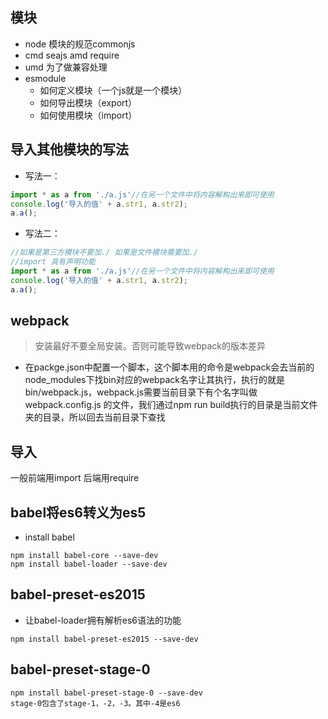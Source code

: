 ## 模块
- node 模块的规范commonjs
- cmd seajs amd require
- umd 为了做兼容处理
- esmodule
    - 如何定义模块（一个js就是一个模块）
    - 如何导出模块（export）
    - 如何使用模块（import）


## 导入其他模块的写法
- 写法一：
```javascript
import * as a from './a.js'//在另一个文件中将内容解构出来即可使用
console.log('导入的值' + a.str1, a.str2);
a.a();

```
- 写法二：
```javascript
//如果是第三方模块不要加./ 如果是文件模块需要加./
//import 具有声明功能
import * as a from './a.js'//在另一个文件中将内容解构出来即可使用
console.log('导入的值' + a.str1, a.str2);
a.a();

```

## webpack
> 安装最好不要全局安装。否则可能导致webpack的版本差异
- 在packge.json中配置一个脚本，这个脚本用的命令是webpack会去当前的node_modules下找bin对应的webpack名字让其执行，执行的就是bin/webpack.js，webpack.js需要当前目录下有个名字叫做webpack.config.js
的文件，我们通过npm run build执行的目录是当前文件夹的目录，所以回去当前目录下查找

## 导入
一般前端用import  后端用require

## babel将es6转义为es5
- install babel
```
npm install babel-core --save-dev
npm install babel-loader --save-dev

```

## babel-preset-es2015
- 让babel-loader拥有解析es6语法的功能
```
npm install babel-preset-es2015 --save-dev

```

## babel-preset-stage-0
```
npm install babel-preset-stage-0 --save-dev
stage-0包含了stage-1，-2，-3。其中-4是es6

```

